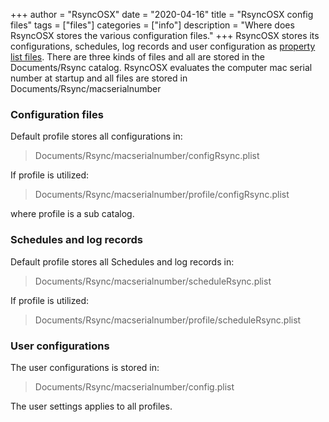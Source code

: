 +++
author = "RsyncOSX"
date = "2020-04-16"
title =  "RsyncOSX config files"
tags = ["files"]
categories = ["info"]
description = "Where does RsyncOSX stores the various configuration files."
+++
RsyncOSX stores its configurations, schedules, log records and user configuration as [property list files](https://en.wikipedia.org/wiki/Property_list). There are three kinds of files and all are stored in the Documents/Rsync catalog. RsyncOSX evaluates the computer mac serial number at startup and all files are stored in Documents/Rsync/macserialnumber

### Configuration files

Default profile stores all configurations in:

> Documents/Rsync/macserialnumber/configRsync.plist

If profile is utilized:

> Documents/Rsync/macserialnumber/profile/configRsync.plist

where profile is a sub catalog.

### Schedules and log records

Default profile stores all Schedules and log records in:

> Documents/Rsync/macserialnumber/scheduleRsync.plist

If profile is utilized:

> Documents/Rsync/macserialnumber/profile/scheduleRsync.plist

### User configurations

The user configurations is stored in:

> Documents/Rsync/macserialnumber/config.plist

The user settings applies to all profiles.
